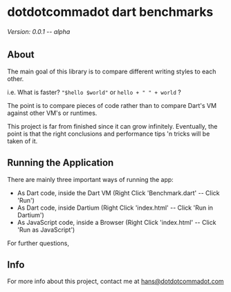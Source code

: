 # dotdotcommadot dart benchmarks
###### Version: 0.0.1 -- alpha

## About
The main goal of this library is to compare different writing styles to each other.

i.e. What is faster? 
```"$hello $world"``` 
or 
```hello + " " + world``` ?

The point is to compare pieces of code rather than to compare Dart's VM against other VM's or runtimes.

This project is far from finished since it can grow infinitely.
Eventually, the point is that the right conclusions and performance tips 'n tricks will be taken of it.

## Running the Application
There are mainly three important ways of running the app:
- As Dart code, inside the Dart VM (Right Click 'Benchmark.dart' -- Click 'Run')
- As Dart code, inside Dartium (Right Click 'index.html' -- Click 'Run in Dartium')
- As JavaScript code, inside a Browser (Right Click 'index.html' -- Click 'Run as JavaScript')

For further questions, 

## Info
For more info about this project, contact me at [hans@dotdotcommadot.com](mailto:hans@dotdotcommadot.com)